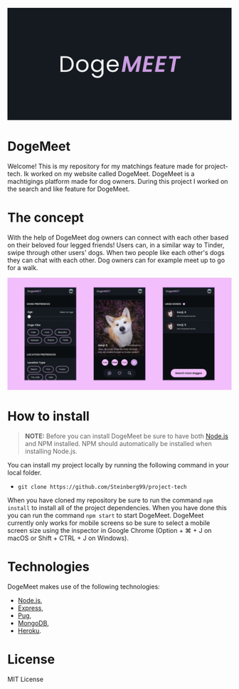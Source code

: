 ![Logo banner](./static/public/images/readme_logo_banner.png)

# DogeMeet

Welcome! This is my repository for my matchings feature made for project-tech. Ik worked on my website called DogeMeet. DogeMeet is a machtigings platform made for dog owners. During this project I worked on the search and like feature for DogeMeet.

# The concept

With the help of DogeMeet dog owners can connect with each other based on their beloved four legged friends! Users can, in a similar way to Tinder, swipe through other users' dogs. When two people like each other's dogs they can chat with each other. Dog owners can for example meet up to go for a walk.

![Design banner](./static/public/images/readme_design_banner.png)

# How to install

> **NOTE:** Before you can install DogeMeet be sure to have both [Node.js](https://nodejs.org/en/download/) and NPM installed. NPM should automatically be installed when installing Node.js.

You can install my project locally by running the following command in your local folder.

- `git clone https://github.com/Steinberg99/project-tech`

When you have cloned my repository be sure to run the command `npm install` to install all of the project dependencies. When you have done this you can run the command `npm start` to start DogeMeet. DogeMeet currently only works for mobile screens so be sure to select a mobile screen size using the inspector in Google Chrome (Option + ⌘ + J on macOS or Shift + CTRL + J on Windows).

# Technologies

DogeMeet makes use of the following technologies:

- [Node.js](https://nodejs.org/en/download/),
- [Express](https://expressjs.com/),
- [Pug](https://pugjs.org/api/getting-started.html),
- [MongoDB](https://www.mongodb.com/),
- [Heroku](https://www.heroku.com/).

# License

MIT License
